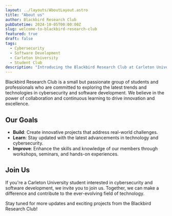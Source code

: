 ```yaml
---
layout: ../layouts/AboutLayout.astro
title: "About us"
author: Blackbird Research Club
pubDatetime: 2024-10-05T00:00:00Z
slug: welcome-to-blackbird-research-club
featured: true
draft: false
tags:
  - Cybersecurity
  - Software Development
  - Carleton University
  - Student Club
description: "Introducing the Blackbird Research Club at Carleton University, focused on advancing cybersecurity and software development through collaboration and continuous learning."
---
```


Blackbird Research Club is a small but passionate group of students and professionals who are committed to exploring the latest trends and technologies in cybersecurity and software development. We believe in the power of collaboration and continuous learning to drive innovation and excellence.

## Our Goals

- **Build**: Create innovative projects that address real-world challenges.
- **Learn**: Stay updated with the latest advancements in technology and cybersecurity.
- **Improve**: Enhance the skills and knowledge of our members through workshops, seminars, and hands-on experiences.

## Join Us

If you're a Carleton University student interested in cybersecurity and software development, we invite you to join us. Together, we can make a difference and contribute to the ever-evolving field of technology.

Stay tuned for more updates and exciting projects from the Blackbird Research Club!
